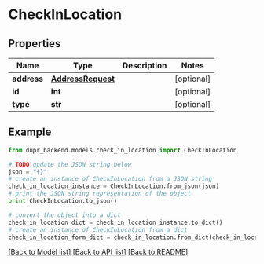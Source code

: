 # CheckInLocation


## Properties
Name | Type | Description | Notes
------------ | ------------- | ------------- | -------------
**address** | [**AddressRequest**](AddressRequest.md) |  | [optional] 
**id** | **int** |  | [optional] 
**type** | **str** |  | [optional] 

## Example

```python
from dupr_backend.models.check_in_location import CheckInLocation

# TODO update the JSON string below
json = "{}"
# create an instance of CheckInLocation from a JSON string
check_in_location_instance = CheckInLocation.from_json(json)
# print the JSON string representation of the object
print CheckInLocation.to_json()

# convert the object into a dict
check_in_location_dict = check_in_location_instance.to_dict()
# create an instance of CheckInLocation from a dict
check_in_location_form_dict = check_in_location.from_dict(check_in_location_dict)
```
[[Back to Model list]](../README.md#documentation-for-models) [[Back to API list]](../README.md#documentation-for-api-endpoints) [[Back to README]](../README.md)


